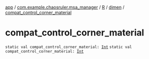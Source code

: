 [app](../../../index.md) / [com.example.chaosruler.msa_manager](../../index.md) / [R](../index.md) / [dimen](index.md) / [compat_control_corner_material](.)

# compat_control_corner_material

`static val compat_control_corner_material: `[`Int`](https://kotlinlang.org/api/latest/jvm/stdlib/kotlin/-int/index.html)
`static val compat_control_corner_material: `[`Int`](https://kotlinlang.org/api/latest/jvm/stdlib/kotlin/-int/index.html)